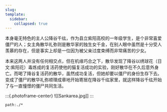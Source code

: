 ```yaml
---
slug:
template:
  sidebar:
    collapsed: true
---
```


本身毫无特色的主人公降谷千纮，作为县立紫阳高校的一年级学生，是个非常喜爱僵尸的人；女主角散华礼弥则是散华家的独生女千金，在别人眼中虽然是十分受人羡慕的存在，但是事实上却是一位因为被父亲过度束缚而非常痛苦的少女。

本来这两人并没有任何相交点，但在机缘巧合之下，散华发现了降谷以绣球花（日文:紫阳花）毒炼成的复活药使他的猫复活成功的实验，刚好散华在不久后意外身亡。而喝了降谷复活药的散华，虽然成功复活，但她却要以僵尸的身份生存下去。变成了僵尸的散华礼弥顺理成章地开始寄居在降谷千纮家里，就这样降谷千纮开始了与一直憧憬的僵尸共同生活。

:::{.photoframe-center}
![[Sankarea.jpg]]
:::

```query
path:./*
```
